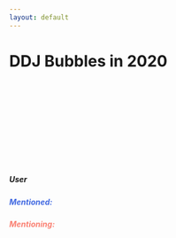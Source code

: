 ```yaml
---
layout: default
---
```


<h1>DDJ Bubbles in 2020</h1>
<svg id='viz'></svg>
<div id='legend' class='hidden'>
	<h5>User</h5>
	<p id='username'></p>
	<h5 style='color: #4169E1;'>Mentioned:</h5>
	<p id='in_ment' style='color: #4169E1;'></p>
	<h5 style='color: #FA8072;'>Mentioning:</h5>
	<p id='out_ment' style='color: #FA8072;'></p>
</div>



